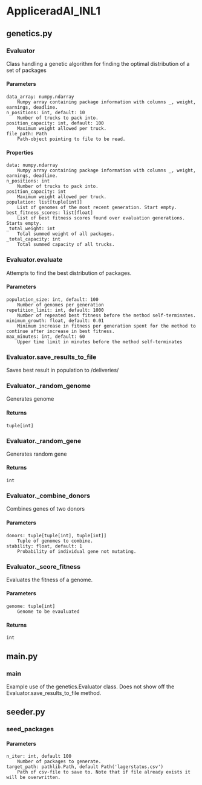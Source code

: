 # AppliceradAI_INL1

## genetics.py
### Evaluator
Class handling a genetic algorithm for finding the optimal
distribution of a set of packages 

#### Parameters
    data_array: numpy.ndarray
        Numpy array containing package information with columns _, weight, earnings, deadline.
    n_positions: int, default: 10
        Number of trucks to pack into.
    position_capacity: int, default: 100
        Maximum weight allowed per truck.
    file_path: Path
        Path-object pointing to file to be read.
    
#### Properties
    data: numpy.ndarray
        Numpy array containing package information with columns _, weight, earnings, deadline.
    n_positions: int
        Number of trucks to pack into.
    position_capacity: int
        Maximum weight allowed per truck.
    population: list[tuple[int]]
        List of genomes of the most recent generation. Start empty.
    best_fitness_scores: list[float]
        List of best fitness scores found over evaluation generations. Starts empty.
    _total_weight: int
        Total summed weight of all packages.
    _total_capacity: int
        Total summed capacity of all trucks.

### Evaluator.evaluate
Attempts to find the best distribution of packages.

#### Parameters
    population_size: int, default: 100
        Number of genomes per generation
    repetition_limit: int, default: 1000
        Number of repeated best fitness before the method self-terminates.
    minimum_growth: float, default: 0.01
        Minimum increase in fitness per generation spent for the method to continue after increase in best fitness.
    max_minutes: int, default: 60
        Upper time limit in minutes before the method self-terminates

### Evaluator.save_results_to_file
Saves best result in population to /deliveries/

### Evaluator._random_genome
Generates genome

#### Returns
    tuple[int]

### Evaluator._random_gene
Generates random gene

#### Returns
    int

### Evaluator._combine_donors
Combines genes of two donors

#### Parameters
    donors: tuple[tuple[int], tuple[int]]
        Tuple of genomes to combine.
    stability: float, default: 1
        Probability of individual gene not mutating.

### Evaluator._score_fitness
Evaluates the fitness of a genome.

#### Parameters
    genome: tuple[int]
        Genome to be evauluated

#### Returns
    int

## main.py
### main
Example use of the genetics.Evaluator class. Does not show off the Evaluator.save_results_to_file method.

## seeder.py
### seed_packages
#### Parameters
    n_iter: int, default 100
        Number of packages to generate.
    target_path: pathlib.Path, default Path('lagerstatus.csv')
        Path of csv-file to save to. Note that if file already exists it will be overwritten.
    